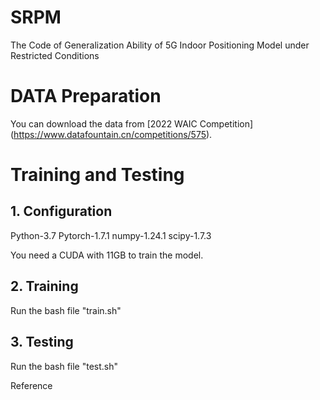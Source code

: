 # SRPM
 The Code of Generalization Ability of 5G Indoor Positioning Model under Restricted Conditions

# DATA Preparation
You can download the data from [2022 WAIC Competition] (https://www.datafountain.cn/competitions/575).

# Training and Testing

## 1. Configuration
Python-3.7
Pytorch-1.7.1
numpy-1.24.1
scipy-1.7.3

You need a CUDA with 11GB to train the model.

## 2. Training
Run the bash file "train.sh"

## 3. Testing
Run the bash file "test.sh"

Reference
